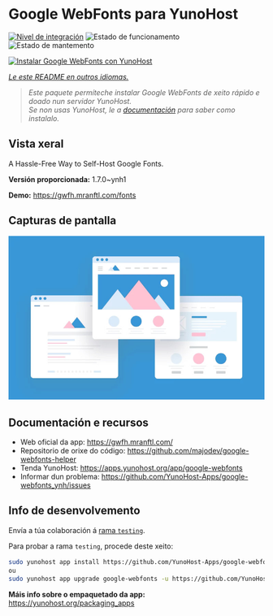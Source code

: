 <!--
NOTA: Este README foi creado automáticamente por <https://github.com/YunoHost/apps/tree/master/tools/readme_generator>
NON debe editarse manualmente.
-->

# Google WebFonts para YunoHost

[![Nivel de integración](https://apps.yunohost.org/badge/integration/google-webfonts)](https://ci-apps.yunohost.org/ci/apps/google-webfonts/)
![Estado de funcionamento](https://apps.yunohost.org/badge/state/google-webfonts)
![Estado de mantemento](https://apps.yunohost.org/badge/maintained/google-webfonts)

[![Instalar Google WebFonts con YunoHost](https://install-app.yunohost.org/install-with-yunohost.svg)](https://install-app.yunohost.org/?app=google-webfonts)

*[Le este README en outros idiomas.](./ALL_README.md)*

> *Este paquete permíteche instalar Google WebFonts de xeito rápido e doado nun servidor YunoHost.*  
> *Se non usas YunoHost, le a [documentación](https://yunohost.org/install) para saber como instalalo.*

## Vista xeral

A Hassle-Free Way to Self-Host Google Fonts.

**Versión proporcionada:** 1.7.0~ynh1

**Demo:** <https://gwfh.mranftl.com/fonts>

## Capturas de pantalla

![Captura de pantalla de Google WebFonts](./doc/screenshots/example.jpg)

## Documentación e recursos

- Web oficial da app: <https://gwfh.mranftl.com/>
- Repositorio de orixe do código: <https://github.com/majodev/google-webfonts-helper>
- Tenda YunoHost: <https://apps.yunohost.org/app/google-webfonts>
- Informar dun problema: <https://github.com/YunoHost-Apps/google-webfonts_ynh/issues>

## Info de desenvolvemento

Envía a túa colaboración á [rama `testing`](https://github.com/YunoHost-Apps/google-webfonts_ynh/tree/testing).

Para probar a rama `testing`, procede deste xeito:

```bash
sudo yunohost app install https://github.com/YunoHost-Apps/google-webfonts_ynh/tree/testing --debug
ou
sudo yunohost app upgrade google-webfonts -u https://github.com/YunoHost-Apps/google-webfonts_ynh/tree/testing --debug
```

**Máis info sobre o empaquetado da app:** <https://yunohost.org/packaging_apps>
